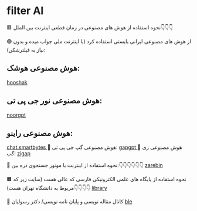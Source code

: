 # filter AI

🟥 نحوه استفاده از هوش های مصنوعی در زمان قطعی اینترنت بین الملل👇👇👇

🟣 از هوش های مصنوعی ایرانی بایستی استفاده کرد (با اینترنت ملی جواب میده و بدون نیاز به فیلترشکن):


## هوش مصنوعی هوشک:       
 [ hooshak ](https://hooshak.com/)
## هوش مصنوعی نور جی پی تی:
 [ noorgpt ](https://noorgpt.ir/chat)
## هوش مصنوعی راینو:
 [ chat.smartbytes ](https://chat.smartbytes.ir/)
🔸 هوش مصنوعی گپ جی پی تی:
 [ gapgpt ](https://gapgpt.app/)
🔸 هوش مصنوعی زی گپ:
 [ zigap ](https://zigap.ir/)


💢 نحوه استفاده از اینترنت با موتور جستجوی ذره بین:👇👇👇👇👇👇
 [ zarebin ](https://zarebin.ir)

🟧 نحوه استفاده از پایگاه های علمی الکترونیکی فارسی که عالی هست (سایت زیر که مربوط به دانشگاه تهران هست)👇👇👇👇
 [ library ](https://library.ut.ac.ir/fa/grid/162/پایگاه-های-علمی-الکترونیکی-فارسی)

🔻 کانال مقاله نویسی و پایان نامه نویسی/ دکتر رسولیان
[ ble ](https://ble.ir/mohagheghabzar)
